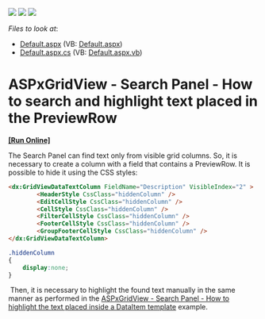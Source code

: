 <!-- default badges list -->
![](https://img.shields.io/endpoint?url=https://codecentral.devexpress.com/api/v1/VersionRange/128536441/14.2.12%2B)
[![](https://img.shields.io/badge/Open_in_DevExpress_Support_Center-FF7200?style=flat-square&logo=DevExpress&logoColor=white)](https://supportcenter.devexpress.com/ticket/details/T244114)
[![](https://img.shields.io/badge/📖_How_to_use_DevExpress_Examples-e9f6fc?style=flat-square)](https://docs.devexpress.com/GeneralInformation/403183)
<!-- default badges end -->
<!-- default file list -->
*Files to look at*:

* [Default.aspx](./CS/Default.aspx) (VB: [Default.aspx](./VB/Default.aspx))
* [Default.aspx.cs](./CS/Default.aspx.cs) (VB: [Default.aspx.vb](./VB/Default.aspx.vb))
<!-- default file list end -->
# ASPxGridView - Search Panel - How to search and highlight text placed in the PreviewRow
<!-- run online -->
**[[Run Online]](https://codecentral.devexpress.com/t244114/)**
<!-- run online end -->


<p>The Search Panel can find text only from visible grid columns. So, it is necessary to create a column with a field that contains a PreviewRow. It is possible to hide it using the CSS styles:</p>


```aspx
<dx:GridViewDataTextColumn FieldName="Description" VisibleIndex="2" >
        <HeaderStyle CssClass="hiddenColumn" />
        <EditCellStyle CssClass="hiddenColumn" />
        <CellStyle CssClass="hiddenColumn" />
        <FilterCellStyle CssClass="hiddenColumn" />
        <FooterCellStyle CssClass="hiddenColumn" />
        <GroupFooterCellStyle CssClass="hiddenColumn" />
</dx:GridViewDataTextColumn>  
```




```css
.hiddenColumn
{
    display:none;
}

```


<p> Then, it is necessary to highlight the found text manually in the same manner as performed in the <a href="https://www.devexpress.com/Support/Center/p/T222691">ASPxGridView - Search Panel - How to highlight the text placed inside a DataItem template</a> example.</p>

<br/>


